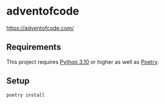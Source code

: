 # adventofcode
https://adventofcode.com/

## Requirements
This project requires [Python 3.10](https://docs.python.org/3/whatsnew/3.10.html) or higher as well as [Poetry](https://python-poetry.org/).

## Setup
```bash
poetry install
```